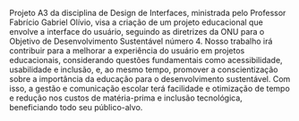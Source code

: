 Projeto A3 da disciplina de Design de Interfaces, ministrada pelo Professor Fabrício Gabriel Olívio, visa a criação de um projeto educacional que envolve a interface do usuário, seguindo as diretrizes da ONU para o Objetivo de Desenvolvimento Sustentável número 4. Nosso trabalho irá contribuir para a melhorar a experiência do usuário em projetos educacionais, considerando questões fundamentais como acessibilidade, usabilidade e inclusão, e, ao mesmo tempo, promover a conscientização sobre a importância da educação para o desenvolvimento sustentável. Com isso, a gestão e comunicação escolar terá facilidade e otimização de tempo e redução nos custos de matéria-prima e inclusão tecnológica, beneficiando todo seu público-alvo.
